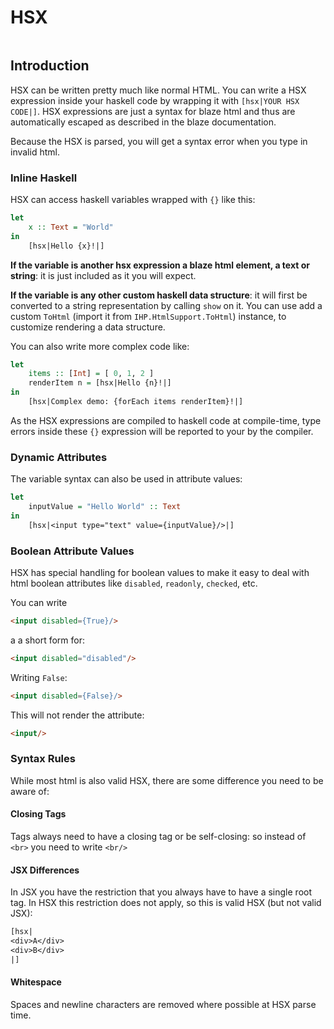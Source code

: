# HSX

```toc
```

## Introduction

HSX can be written pretty much like normal HTML. You can write a HSX expression inside your haskell code by wrapping it with `[hsx|YOUR HSX CODE|]`. HSX expressions are just a syntax for blaze html and thus are automatically escaped as described in the blaze documentation.

Because the HSX is parsed, you will get a syntax error when you type in invalid html.

### Inline Haskell

HSX can access haskell variables wrapped with `{}` like this:

```haskell
let
    x :: Text = "World"
in
    [hsx|Hello {x}!|]
```

**If the variable is another hsx expression a blaze html element, a text or string**: it is just included as it you will expect.

**If the variable is any other custom haskell data structure**: it will first be converted to a string representation by calling `show` on it. You can use add a custom `ToHtml` (import it from `IHP.HtmlSupport.ToHtml`) instance, to customize rendering a data structure.

You can also write more complex code like:

```haskell
let
    items :: [Int] = [ 0, 1, 2 ]
    renderItem n = [hsx|Hello {n}!|]
in
    [hsx|Complex demo: {forEach items renderItem}!|]
```

As the HSX expressions are compiled to haskell code at compile-time, type errors inside these `{}` expression will be reported to your by the compiler.

### Dynamic Attributes

The variable syntax can also be used in attribute values:

```haskell
let
    inputValue = "Hello World" :: Text
in
    [hsx|<input type="text" value={inputValue}/>|]
```

### Boolean Attribute Values

HSX has special handling for boolean values to make it easy to deal with html boolean attributes like `disabled`, `readonly`, `checked`, etc.

You can write

```html
<input disabled={True}/>
```

a a short form for:

```html
<input disabled="disabled"/>
```

Writing `False`:

```html
<input disabled={False}/>
```

This will not render the attribute:

```html
<input/>
```


### Syntax Rules

While most html is also valid HSX, there are some difference you need to be aware of:

#### Closing Tags 

Tags always need to have a closing tag or be self-closing: so instead of `<br>` you need to write `<br/>`


#### JSX Differences

In JSX you have the restriction that you always have to have a single root tag. In HSX this restriction does not apply, so this is valid HSX (but not valid JSX):

```haskell
[hsx|
<div>A</div>
<div>B</div>
|]
```

#### Whitespace

Spaces and newline characters are removed where possible at HSX parse time.

